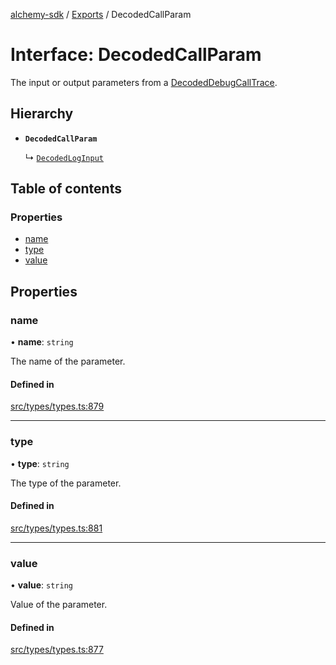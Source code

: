 [alchemy-sdk](../README.md) / [Exports](../modules.md) / DecodedCallParam

# Interface: DecodedCallParam

The input or output parameters from a [DecodedDebugCallTrace](DecodedDebugCallTrace.md).

## Hierarchy

- **`DecodedCallParam`**

  ↳ [`DecodedLogInput`](DecodedLogInput.md)

## Table of contents

### Properties

- [name](DecodedCallParam.md#name)
- [type](DecodedCallParam.md#type)
- [value](DecodedCallParam.md#value)

## Properties

### name

• **name**: `string`

The name of the parameter.

#### Defined in

[src/types/types.ts:879](https://github.com/alchemyplatform/alchemy-sdk-js/blob/8c9409f/src/types/types.ts#L879)

___

### type

• **type**: `string`

The type of the parameter.

#### Defined in

[src/types/types.ts:881](https://github.com/alchemyplatform/alchemy-sdk-js/blob/8c9409f/src/types/types.ts#L881)

___

### value

• **value**: `string`

Value of the parameter.

#### Defined in

[src/types/types.ts:877](https://github.com/alchemyplatform/alchemy-sdk-js/blob/8c9409f/src/types/types.ts#L877)
